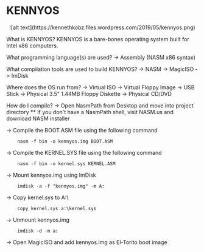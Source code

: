 # KENNYOS

<center>![alt text](https://kennethkobz.files.wordpress.com/2019/05/kennyos.png)</center>

What is KENNYOS?
KENNYOS is a bare-bones operating system built for Intel x86 computers.

What programming language(s) are used?
 -> Assembly (NASM x86 syntax)

What compilation tools are used to build KENNYOS?
 -> NASM
 -> MagicISO
 -> ImDisk
 
Where does the OS run from?
 -> Virtual ISO
 -> Virtual Floppy Image
 -> USB Stick
 -> Physical 3.5" 1.44MB Floppy Diskette
 -> Physical CD/DVD
 
How do I compile?
 -> Open NasmPath from Desktop and move into project directory
 ** If you don't have a NasmPath shell, visit NASM.us and download
	NASM installer

 -> Compile the BOOT.ASM file using the following command
	
		nasm -f bin -o kennyos.img BOOT.ASM
		
 -> Compile the KERNEL.SYS file using the following command
	
		nasm -f bin -o kernel.sys KERNEL.ASM
		
 -> Mount kennyos.img using ImDisk
 
		imdisk -a -f "kennyos.img" -m A:
		
 -> Copy kernel.sys to A:\
 
		copy kernel.sys a:\kernel.sys
		
 -> Unmount kennyos.img 
 
		imdisk -d -m a:

 -> Open MagicISO and add kennyos.img as El-Torito boot image
